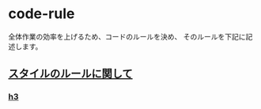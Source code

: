 # code-rule
全体作業の効率を上げるため、コードのルールを決め、
そのルールを下記に記述します。

## [スタイルのルールに関して](/style/README.md)

### [h3](/style/README.md)
